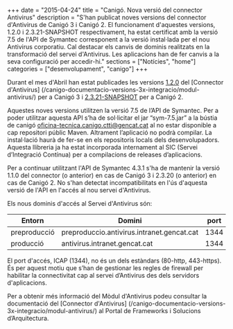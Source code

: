 +++
date        = "2015-04-24"
title       = "Canigó. Nova versió del connector Antivirus"
description = "S'han publicat noves versions del connector d'Antivirus de Canigó 3 i Canigó 2. El funcionament d'aquestes versions, 1.2.0 i 2.3.21-SNAPSHOT respectivament, ha estat certificat amb la versió 7.5 de l'API de Symantec corresponent a la versió instal·lada per el nou Antivirus corporatiu. Cal destacar els canvis de dominis realitzats en la transformació del servei d'Antivirus. Les aplicacions han de fer canvis a la seva configuració per accedir-hi."
sections    = ["Notícies", "home"]
categories  = ["desenvolupament", "canigo"]
+++

Durant el mes d'Abril han estat publicades les versions [1.2.0](http://repos.canigo.ctti.gencat.cat/repository/maven2/cat/gencat/ctti/canigo.integration.antivirus/1.2.0/) del [Connector d'Antivirus] (/canigo-documentacio-versions-3x-integracio/modul-antivirus/) per a Canigó 3 i [2.3.21-SNAPSHOT](http://repos.canigo.ctti.gencat.cat/repository/maven2/canigo/connectors/canigo-connectors-antivirus/2.3.21-SNAPSHOT/) per a Canigó 2.

Aquestes noves versions utilitzen la versió 7.5 de l’API de Symantec. Per a poder utilitzar aquesta API s’ha de sol·licitar el jar “sym-7.5.jar” a la bústia de canigó <oficina-tecnica.canigo.ctti@gencat.cat> al no estar disponible a cap repositori públic Maven. Altrament l’aplicació no podrà compilar. La instal·lació haurà de fer-se en els repositoris locals dels desenvolupadors. Aquesta llibreria ja ha estat incorporada internament al SIC (Servei d’Integració Contínua) per a compilacions de releases d’aplicacions.

Per a continuar utilitzant l'API de Symantec 4.3.1 s'ha de mantenir la versió 1.1.0 del connector (o anterior) en cas de Canigó 3 i 2.3.20 (o anterior) en cas de Canigó 2. No s'han detectat incompatibilitats en l'ús d'aquesta versió de l'API en l'accés al nou servei d'Antivirus.

Els nous dominis d'accés al Servei d'Antivirus són:

Entorn         | Domini 										| port
-------------- | ----------------------------------------------	| -----
preproducció   | preproduccio.antivirus.intranet.gencat.cat     | 1344
producció      | antivirus.intranet.gencat.cat       			| 1344

El port d'accés, ICAP (1344), no és un dels estàndars (80-http, 443-https). És per aquest motiu que s’han de gestionar les regles de firewall per habilitar la connectivitat cap al servei d’Antivirus des dels servidors d'aplicacions.

Per a obtenir més informació del Mòdul d'Antivirus podeu consultar la documentació del [Connector d'Antivirus] (/canigo-documentacio-versions-3x-integracio/modul-antivirus/) al Portal de Frameworks i Solucions d’Arquitectura.
